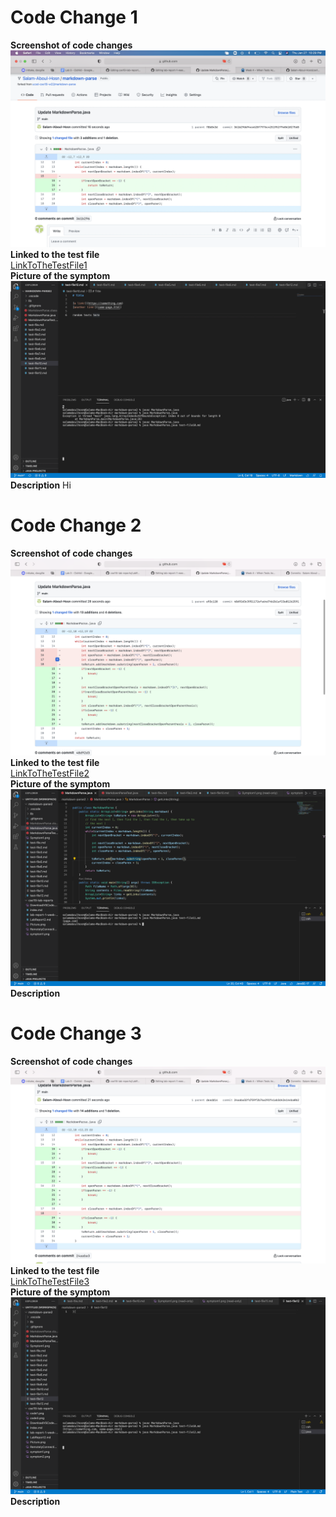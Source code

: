 # Code Change 1 
**Screenshot of code changes**
![Image](code1.png) \
**Linked to the test file** \
[LinkToTheTestFile1](https://github.com/Salam-Aboul-Hosn/markdown-parse/commit/fe48eaa3de504613f4dc99fb3419e9c293c6fec0) \
**Picture of the symptom** 
![Image](symptom1.png)
**Description**
Hi

# Code Change 2
**Screenshot of code changes**
![Image](code2.png) \
**Linked to the test file** \
[LinkToTheTestFile2](https://github.com/Salam-Aboul-Hosn/markdown-parse/commit/68ef65cd56ee8afb30c0542444c3e2de58c67895) \
**Picture of the symptom** 
![Image](symptom2.png)
**Description**

# Code Change 3
**Screenshot of code changes**
![Image](code3.png) \
**Linked to the test file** \
[LinkToTheTestFile3](https://github.com/Salam-Aboul-Hosn/markdown-parse/commit/a06a975192b0d64625d74f976d0c3c3ec2418fc4) \
**Picture of the symptom** 
![Image](symptom3.png)
**Description**
